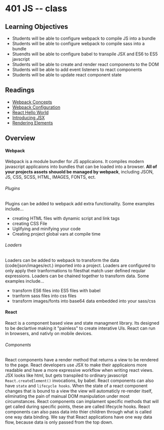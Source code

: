 # 401 JS -- class  

## Learning Objectives
* Students will be able to configure webpack to compile JS into a bundle
* Students will be able to configure webpack to compile sass into a bundle
* Stuendts will be able to configure babel to transpile JSX and ES6 to ES5 javscript
* Students will be able to create and render react components to the DOM
* Students will be able to add event listeners to react components 
* Students will be able to update react component state

## Readings
* [Webpack Concepts](https://webpack.js.org/concepts/)
* [Webpack Configuration](https://webpack.js.org/configuration/)
* [React Hello World](https://facebook.github.io/react/docs/hello-world.html) 
* [Introducing JSX](https://facebook.github.io/react/docs/introducing-jsx.html)
* [Rendering Elements](https://facebook.github.io/react/docs/rendering-elements.html)

## Overview
#### Webpack
Webpack is a module bundler for JS applicaions. It compiles modern javascript applicaions into bundles that can be loaded into a browser. **All of your projects assets shouold be managed by webpack**, including JSON, JS, CSS, SCSS, HTML, IMAGES, FONTS, ect.

###### Plugins 
Plugins can be added to webpack add extra functionality. Some examples include...  
 * creating HTML files with dynamic script and link tags
 * creating CSS File
 * Uglifying and minifying your code
 * Creating project global vars at compile time

###### Loaders
Loaders can be added to webpack to transform the data (code/json/images/ect.) imported into a project. Loaders are configured to only apply their tranformations to filesthat match user defined reqular expressions. Loaders can be chained together to transform data. Some examples include...
* transform ES6 files into ES5 files with babel
* tranform sass files into css files
* transform images/fonts into base64 data embedded into your sass/css

#### React
React is a component based view and state managment library. Its designed to be declartive making it "painless" to create interative UIs. React can run in browsers, and nativly on mobile devices.

###### Components  
React components have a render method that returns a view to be rendered to the page. React developers use JSX to make their applicaions more readable and have a more expressive workflow when writing react views. JSX looks like html, but gets transpiled to ordinary javascript `React.createElement()` invocations, by babel. React components can also have `state` and `lifecycle hooks`. When the state of a react component changes that is bound to a view the view will automaticly re-render itself, eliminating the pain of mainual DOM manipulation under most circumstances. React components can implament specific methods that will get called during specific points, these are called lifecycle hooks. React components can also pass data into thier children through what is called one way data binding. We say that React applications have one way data flow, because data is only passed from the top down.
